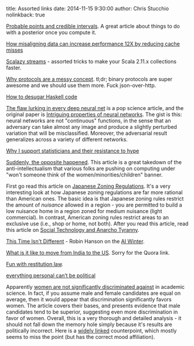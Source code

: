 title: Assorted links
date: 2014-11-15 9:30:00
author: Chris Stucchio
nolinkback: true

[Probable points and credible intervals](http://www.sumsar.net/blog/2014/10/probable-points-and-credible-intervals-part-one/). A great article about things to do with a posterior once you compute it.

[How misaligning data can increase performance 12X by reducing cache misses](http://danluu.com/3c-conflict/)

[Scalazy streams](https://github.com/ochafik/Scalaxy/tree/master/Streams) - assorted tricks to make your Scala 2.11.x collections faster.

[Why protocols are a messy concept](http://java-is-the-new-c.blogspot.in/2014/10/why-protocols-are-messy-concept.html). tl;dr; binary protocols are super awesome and we should use them more. Fuck json-over-http.

[How to desugar Haskell code](http://www.haskellforall.com/2014/10/how-to-desugar-haskell-code.html)

[The flaw lurking in every deep neural net](http://www.i-programmer.info/news/105-artificial-intelligence/7352-the-flaw-lurking-in-every-deep-neural-net.html) is a pop science article, and the original paper is [Intriguing properties of neural networks](http://arxiv.org/pdf/1312.6199v4.pdf). The gist is this: neural networks are not "continuous" functions, in the sense that an adversary can take almost any image and produce a slightly perturbed variation that will be misclassified. Moreover, the adversarial result generalizes across a variety of different networks.

[Why I support statisticians and their resistance to hype](http://simplystatistics.org/?p=3501)

[Suddenly, the opposite happened](http://superginbaby.wordpress.com/2014/10/28/suddenly-the-opposite-appeared/). This article is a great takedown of the anti-intellectualism that various folks are pushing on computing under "won't someone think of the women/minorities/children" banner.

First go read this article on [Japanese Zoning Regulations](http://urbankchoze.blogspot.in/2014/04/japanese-zoning.html). It's a very interesting look at how Japanese zoning regulations are far more rational than American ones. The basic idea is that Japanese zoning rules restrict the amount of *nuisance* allowed in a region - you are permitted to build a low nuisance home in a region zoned for medium nuisance (light commercial). In contrast, American zoning rules restrict areas to an exclusive use (i.e., shop or home, not both). After you read this article, read this article on [Social Technology and Anarcho Tyranny](http://www.moreright.net/social-technology-and-anarcho-tyranny/).

[This Time Isn't Different](http://www.overcomingbias.com/2014/11/this-time-isnt-different.html) - Robin Hanson on the [AI Winter](http://en.wikipedia.org/wiki/AI_winter).

[What is it like to move from India to the US](http://www.quora.com/What-is-it-like-to-move-from-India-to-the-US). Sorry for the Quora link.

[Fun with restitution law](http://www.washingtonpost.com/news/volokh-conspiracy/wp/2014/10/28/fun-with-restitution-law/).

[everything personal can’t be political](http://fredrikdeboer.com/2014/10/27/everything-personal-cant-be-political/)

Apparently [women are not significantly discriminated against](http://www.psychologicalscience.org/pdf/Women-Academic-Science.pdf) in academic science. In fact, if you assume male and female candidates are equal on average, then it would appear that discrimination significantly favors women. The article covers their bases, and presents evidence that male candidates tend to be superior, suggesting even more discrimination in favor of women. Overall, this is a very thorough and detailed analysis - it should not fall down the memory hole simply because it's results are politically incorrect. Here is a [widely linked](http://www.emilywillinghamphd.com/2014/11/academic-science-is-sexist-we-do-have.html) counterpoint, which mostly seems to miss the point (but has the correct mood affiliation).
